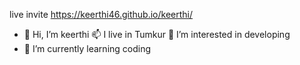 live invite https://keerthi46.github.io/keerthi/

- 👋 Hi, I’m keerthi
  📫 I live in Tumkur
  👀 I’m interested in developing
- 🌱 I’m currently learning coding

<!---
keerthi46/keerthi46 is a ✨ special ✨ repository because its `README.md` (this file) appears on your GitHub profile.
You can click the Preview link to take a look at your changes.
--->
